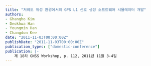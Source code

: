 ```yaml
---
title: "저궤도 위성 환경에서의 GPS L1 신호 생성 소프트웨어 시뮬레이터 개발"
authors:
- Ghangho Kim
- Deokhwa Han
- Youngmin Han
- Changdon Kee
date: "2011-11-03T00:00:00Z"
publishDate: "2011-11-03T00:00:00Z"
publication_types: ["domestic-conference"]
publication: |-
    제 18차 GNSS Workshop, p. 112, 2011년 11월 3-4일
---
```

